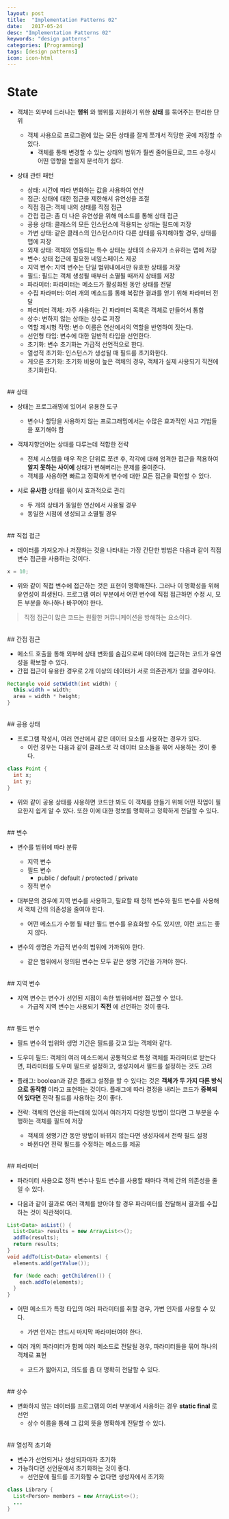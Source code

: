 ```yaml
---
layout: post
title:  "Implementation Patterns 02"
date:   2017-05-24
desc: "Implementation Patterns 02"
keywords: "design patterns"
categories: [Programming]
tags: [design patterns]
icon: icon-html
---
```


# State

* 객체는 외부에 드러나는 **행위** 와 행위를 지원하기 위한 **상태** 를 묶어주는 편리한 단위
  * 객체 사용으로 프로그램에 있는 모든 상태를 잘게 쪼개서 적당한 곳에 저장할 수 있다.
    * 객체를 통해 변경할 수 있는 상태의 범위가 훨씬 줄어들므로, 코드 수정시 어떤 영향을 받을지 분석하기 쉽다.

* 상태 관련 패턴
  * 상태: 시간에 따라 변화하는 값을 사용하여 연산
  * 접근: 상태에 대한 접근을 제한해서 유연성을 조절
  * 직접 접근: 객체 내의 상태를 직접 접근
  * 간접 접근: 좀 더 나은 유연성을 위해 메소드를 통해 상태 접근
  * 공용 상태: 클래스의 모든 인스턴스에 적용되는 상태는 필드에 저장
  * 가변 상태: 같은 클래스의 인스턴스마다 다른 상태를 유지해야할 경우, 상태를 맵에 저장
  * 외재 상태: 객체와 연동되는 특수 상태는 상태의 소유자가 소유하는 맵에 저장
  * 변수: 상태 접근에 필요한 네임스페이스 제공
  * 지역 변수: 지역 변수는 단일 범위내에서만 유효한 상태를 저장
  * 필드: 필드는 객체 생성될 때부터 소멸될 때까지 상태를 저장
  * 파라미터: 파라미터는 메소드가 활성화된 동안 상태를 전달
  * 수집 파라미터: 여러 개의 메소드를 통해 복잡한 결과를 얻기 위해 파라미터 전달
  * 파라미터 객체: 자주 사용하는 긴 파라미터 목록은 객체로 만들어서 통합
  * 상수: 변하지 않는 상태는 상수로 저장
  * 역할 제시형 작명: 변수 이름은 연산에서의 역할을 반영하여 짓는다.
  * 선언형 타입: 변수에 대한 일반적 타입을 선언한다.
  * 초기화: 변수 초기화는 가급적 선언적으로 한다.
  * 열성적 초기화: 인스턴스가 생성될 때 필드를 초기화한다.
  * 게으른 초기화: 초기화 비용이 높은 객체의 경우, 객체가 실제 사용되기 직전에 초기화한다.

<br>
## 상태

* 상태는 프로그래밍에 있어서 유용한 도구
  * 변수나 할당을 사용하지 않는 프로그래밍에서는 수많은 효과적인 사고 기법들을 포기해야 함

* 객체지향언어는 상태를 다루는데 적합한 전략
  * 전체 시스템을 매우 작은 단위로 쪼갠 후, 각각에 대해 엄격한 접근을 적용하여 **알지 못하는 사이에** 상태가 변해버리는 문제를 줄여준다.
  * 객체를 사용하면 빠르고 정확하게 변수에 대한 모든 접근을 확인할 수 있다.

* 서로 **유사한** 상태를 묶어서 효과적으로 관리
  * 두 개의 상태가 동일한 연산에서 사용될 경우
  * 동일한 시점에 생성되고 소멸될 경우

<br>
## 직접 접근

* 데이터를 가져오거나 저장하는 것을 나타내는 가장 간단한 방법은 다음과 같이 직접 변수 접근을 사용하는 것이다.

~~~java
x = 10;
~~~

* 위와 같이 직접 변수에 접근하는 것은 표현이 명확해진다. 그러나 이 명확성을 위해 유연성이 희생된다. 프로그램 여러 부분에서 어떤 변수에 직접 접근하면 수정 시, 모든 부분을 하나하나 바꾸어야 한다.

> 직접 접근이 많은 코드는 원활한 커뮤니케이션을 방해하는 요소이다.

<br>
## 간접 접근

* 메소드 호출을 통해 외부에 상태 변화를 숨김으로써 데이터에 접근하는 코드가 유연성을 확보할 수 있다.
* 간접 접근이 유용한 경우로 2개 이상의 데이터가 서로 의존관계가 있을 경우이다.

~~~java
Rectangle void setWidth(int width) {
  this.width = width;
  area = width * height;
}
~~~

<br>
## 공용 상태

* 프로그램 작성시, 여러 연산에서 같은 데이터 요소를 사용하는 경우가 있다.
  * 이런 경우는 다음과 같이 클래스로 각 데이터 요소들을 묶어 사용하는 것이 좋다.

~~~java
class Point {
  int x;
  int y;
}
~~~

* 위와 같이 공용 상태를 사용하면 코드만 봐도 이 객체를 만들기 위해 어떤 작업이 필요한지 쉽게 알 수 있다. 또한 이에 대한 정보를 명확하고 정확하게 전달할 수 있다.

<br>
## 변수

* 변수를 범위에 따라 분류
  * 지역 변수
  * 필드 변수
    * public / default / protected / private
  * 정적 변수

* 대부분의 경우에 지역 변수를 사용하고, 필요할 때 정적 변수와 필드 변수를 사용해서 객체 간의 의존성을 줄여야 한다.
  * 어떤 메소드가 수행 될 때만 필드 변수를 유효화할 수도 있지만, 이런 코드는 좋지 않다.

* 변수의 생명은 가급적 변수의 범위에 가까워야 한다.
  * 같은 범위에서 정의된 변수는 모두 같은 생명 기간을 가져야 한다.

<br>
## 지역 변수

* 지역 변수는 변수가 선언된 지점이 속한 범위에서만 접근할 수 있다.
  * 가급적 지역 변수는 사용되기 **직전** 에 선언하는 것이 좋다.

<br>
## 필드 변수

* 필드 변수의 범위와 생명 기간은 필드를 갖고 있는 객체와 같다.


* 도우미 필드: 객체의 여러 메소드에서 공통적으로 특정 객체를 파라미터로 받는다면, 파라미터를 도우미 필드로 설정하고, 생성자에서 필드를 설정하는 것도 고려
* 플래그: boolean과 같은 플래그 설정을 할 수 있다는 것은 **객체가 두 가지 다른 방식으로 동작함** 이라고 표현하는 것이다. 플래그에 따라 결정을 내리는 코드가 **중복되어 있다면** 전략 필드를 사용하는 것이 좋다.
* 전략: 객체의 연산을 하는데에 있어서 여러가지 다양한 방법이 있다면 그 부분을 수행하는 객체를 필드에 저장
  * 객체의 생명기간 동안 방법이 바뀌지 않는다면 생성자에서 전략 필드 설정
  * 바뀐다면 전략 필드를 수정하는 메소드를 제공

<br>
## 파라미터

* 파라미터 사용으로 정적 변수나 필드 변수를 사용할 때마다 객체 간의 의존성을 줄일 수 있다.


* 다음과 같이 결과로 여러 객체를 받아야 할 경우 파라미터를 전달해서 결과를 수집하는 것이 직관적이다.
~~~java
List<Data> asList() {
  List<Data> results = new ArrayList<>();
  addTo(results);
  return results;
}
void addTo(List<Data> elements) {
  elements.add(getValue());

  for (Node each: getChildren()) {
    each.addTo(elements);
  }
}
~~~

* 어떤 메소드가 특정 타입의 여러 파라미터를 취할 경우, 가변 인자를 사용할 수 있다.
  * 가변 인자는 반드시 마지막 파라미터여야 한다.

* 여러 개의 파라미터가 함께 여러 메소드로 전달될 경우, 파라미터들을 묶어 하나의 객체로 표현
  * 코드가 짧아지고, 의도를 좀 더 명확히 전달할 수 있다.

<br>
## 상수

* 변화하지 않는 데이터를 프로그램의 여러 부분에서 사용하는 경우 **static final** 로 선언
  * 상수 이름을 통해 그 값의 뜻을 명확하게 전달할 수 있다.

<br>
## 열성적 초기화

* 변수가 선언되거나 생성되자마자 초기화
* 가능하다면 선언문에서 초기화하는 것이 좋다.
  * 선언문에 필드를 초기화할 수 없다면 생성자에서 초기화
~~~java
class Library {
  List<Person> members = new ArrayList<>();
  ...
}
~~~
